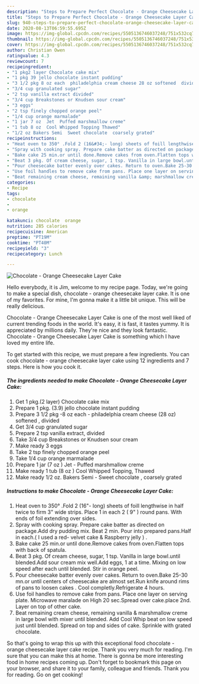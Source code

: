 ```yaml
---
description: "Steps to Prepare Perfect Chocolate - Orange Cheesecake Layer Cake"
title: "Steps to Prepare Perfect Chocolate - Orange Cheesecake Layer Cake"
slug: 940-steps-to-prepare-perfect-chocolate-orange-cheesecake-layer-cake
date: 2020-08-13T06:59:55.695Z
image: https://img-global.cpcdn.com/recipes/5505136746037248/751x532cq70/chocolate-orange-cheesecake-layer-cake-recipe-main-photo.jpg
thumbnail: https://img-global.cpcdn.com/recipes/5505136746037248/751x532cq70/chocolate-orange-cheesecake-layer-cake-recipe-main-photo.jpg
cover: https://img-global.cpcdn.com/recipes/5505136746037248/751x532cq70/chocolate-orange-cheesecake-layer-cake-recipe-main-photo.jpg
author: Christian Owen
ratingvalue: 4.3
reviewcount: 7
recipeingredient:
- "1 pkg2 layer Chocolate cake mix"
- "1 pkg 39 jello chocolate instant pudding"
- "3 1/2 pkg 8 oz each  philadelphia cream cheese 28 oz softened  divided"
- "3/4 cup granulated sugar"
- "2 tsp vanilla extract divided"
- "3/4 cup Breakstones or Knudsen sour cream"
- "3 eggs"
- "2 tsp finely chopped orange peel"
- "1/4 cup orange marmalade"
- "1 jar 7 oz  Jet  Puffed marshmallow creme"
- "1 tub 8 oz  Cool Whipped Topping Thawed"
- "1/2 oz Bakers Semi  Sweet chocolate  coarsely grated"
recipeinstructions:
- "Heat oven to 350° .Fold 2 (16&#34;- long) sheets of foill lengthwise in half twice to firm 3&#34; wide strips. Place 1 in each 2 (  9&#34; ) round pans. With ends of foil extending over sides."
- "Spray with cooking spray. Prepare cake batter as directed on package.Add dry pudding mix. Beat 2 min. Pour into prepared pans.Half in each.( I used a red- velvet cake &amp; Raspberry jelly ) ."
- "Bake cake 25 min.or until done.Remove cakes from oven.Flatten tops with back of spatula."
- "Beat 3 pkg. Of cream cheese, sugar, 1 tsp. Vanilla in large bowl.until blended.Add sour cream mix well.Add eggs, 1 at a time. Mixing on low speed after each until blended. Stir in orange peel."
- "Pour cheesecake batter evenly over cakes. Return to oven.Bake 25-30 mn.or until centers of cheesecake are almost set.Run knife around rims of pans to loosen cakes . Cool completly.Refrigerate 4 hours."
- "Use foil handles to remove cake from pans. Place one layer on serving plate. Microwave maralade  on High 20 sec.Spread over cake.place 2nd. Layer on top of other cake."
- "Beat remaining cream cheese, remaining vanilla &amp; marshmallow creme in large bowl with mixer until blended. Add Cool Whip beat on low speed just until blended. Spread on top and sides of cake. Sprinkle with grated chocolate."
categories:
- Recipe
tags:
- chocolate
- 
- orange

katakunci: chocolate  orange 
nutrition: 285 calories
recipecuisine: American
preptime: "PT19M"
cooktime: "PT40M"
recipeyield: "3"
recipecategory: Lunch

---
```



![Chocolate - Orange Cheesecake Layer Cake](https://img-global.cpcdn.com/recipes/5505136746037248/751x532cq70/chocolate-orange-cheesecake-layer-cake-recipe-main-photo.jpg)

Hello everybody, it is Jim, welcome to my recipe page. Today, we're going to make a special dish, chocolate - orange cheesecake layer cake. It is one of my favorites. For mine, I'm gonna make it a little bit unique. This will be really delicious.



Chocolate - Orange Cheesecake Layer Cake is one of the most well liked of current trending foods in the world. It's easy, it is fast, it tastes yummy. It is appreciated by millions daily. They're nice and they look fantastic. Chocolate - Orange Cheesecake Layer Cake is something which I have loved my entire life.


To get started with this recipe, we must prepare a few ingredients. You can cook chocolate - orange cheesecake layer cake using 12 ingredients and 7 steps. Here is how you cook it.

<!--inarticleads1-->

##### The ingredients needed to make Chocolate - Orange Cheesecake Layer Cake:

1. Get 1 pkg.(2 layer) Chocolate cake mix
1. Prepare 1 pkg. (3.9) jello chocolate instant pudding
1. Prepare 3 1/2 pkg -8 oz each - philadelphia cream cheese (28 oz) softened , divided
1. Get 3/4 cup granulated sugar
1. Prepare 2 tsp vanilla extract, divided
1. Take 3/4 cup Breakstones or Knudsen sour cream
1. Make ready 3 eggs
1. Take 2 tsp finely chopped orange peel
1. Take 1/4 cup orange marmalade
1. Prepare 1 jar (7 oz ) Jet - Puffed marshmallow creme
1. Make ready 1 tub (8 oz ) Cool Whipped Topping, Thawed
1. Make ready 1/2 oz. Bakers Semi - Sweet chocolate , coarsely grated




<!--inarticleads2-->

##### Instructions to make Chocolate - Orange Cheesecake Layer Cake:

1. Heat oven to 350° .Fold 2 (16&#34;- long) sheets of foill lengthwise in half twice to firm 3&#34; wide strips. Place 1 in each 2 (  9&#34; ) round pans. With ends of foil extending over sides.
1. Spray with cooking spray. Prepare cake batter as directed on package.Add dry pudding mix. Beat 2 min. Pour into prepared pans.Half in each.( I used a red- velvet cake &amp; Raspberry jelly ) .
1. Bake cake 25 min.or until done.Remove cakes from oven.Flatten tops with back of spatula.
1. Beat 3 pkg. Of cream cheese, sugar, 1 tsp. Vanilla in large bowl.until blended.Add sour cream mix well.Add eggs, 1 at a time. Mixing on low speed after each until blended. Stir in orange peel.
1. Pour cheesecake batter evenly over cakes. Return to oven.Bake 25-30 mn.or until centers of cheesecake are almost set.Run knife around rims of pans to loosen cakes . Cool completly.Refrigerate 4 hours.
1. Use foil handles to remove cake from pans. Place one layer on serving plate. Microwave maralade  on High 20 sec.Spread over cake.place 2nd. Layer on top of other cake.
1. Beat remaining cream cheese, remaining vanilla &amp; marshmallow creme in large bowl with mixer until blended. Add Cool Whip beat on low speed just until blended. Spread on top and sides of cake. Sprinkle with grated chocolate.




So that's going to wrap this up with this exceptional food chocolate - orange cheesecake layer cake recipe. Thank you very much for reading. I'm sure that you can make this at home. There is gonna be more interesting food in home recipes coming up. Don't forget to bookmark this page on your browser, and share it to your family, colleague and friends. Thank you for reading. Go on get cooking!
